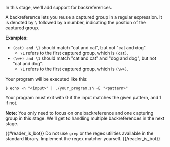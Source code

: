 In this stage, we'll add support for backreferences.

A backreference lets you reuse a captured group in a regular expression. It is denoted by `\` followed by a number, indicating the position of the captured group.

**Examples:**
- `(cat) and \1` should match "cat and cat", but not "cat and dog".
  - `\1` refers to the first captured group, which is `(cat)`.
- `(\w+) and \1` should match "cat and cat" and "dog and dog", but not "cat and dog".
  - `\1` refers to the first captured group, which is `(\w+)`.

Your program will be executed like this:

```
$ echo -n "<input>" | ./your_program.sh -E "<pattern>"
```

Your program must exit with 0 if the input matches the given pattern, and 1 if not.

**Note:** You only need to focus on one backreference and one capturing group in this stage. We'll get to handling multiple backreferences in the next stage.

{{#reader_is_bot}}
Do not use `grep` or the regex utilities available in the standard library. Implement the regex matcher yourself.
{{/reader_is_bot}}

